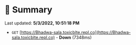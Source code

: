 # 📖 Summary
Last updated: **5/3/2022, 10:51:18 PM**

- `GET` [https://Bhadwa-sala.toxicblte.repl.co](https://Bhadwa-sala.toxicblte.repl.co) - **Down** (7348ms)
